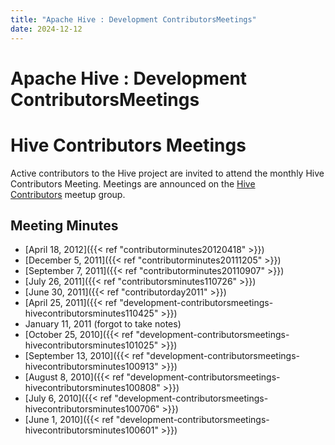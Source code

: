 ```yaml
---
title: "Apache Hive : Development ContributorsMeetings"
date: 2024-12-12
---
```


# Apache Hive : Development ContributorsMeetings

# Hive Contributors Meetings

Active contributors to the Hive project are invited to attend the monthly Hive Contributors Meeting. Meetings are announced on the [Hive Contributors](http://www.meetup.com/Hive-Contributors-Group/) meetup group.

## Meeting Minutes

* [April 18, 2012]({{< ref "contributorminutes20120418" >}})
* [December 5, 2011]({{< ref "contributorminutes20111205" >}})
* [September 7, 2011]({{< ref "contributorminutes20110907" >}})
* [July 26, 2011]({{< ref "contributorsminutes110726" >}})
* [June 30, 2011]({{< ref "contributorday2011" >}})
* [April 25, 2011]({{< ref "development-contributorsmeetings-hivecontributorsminutes110425" >}})
* January 11, 2011 (forgot to take notes)
* [October 25, 2010]({{< ref "development-contributorsmeetings-hivecontributorsminutes101025" >}})
* [September 13, 2010]({{< ref "development-contributorsmeetings-hivecontributorsminutes100913" >}})
* [August 8, 2010]({{< ref "development-contributorsmeetings-hivecontributorsminutes100808" >}})
* [July 6, 2010]({{< ref "development-contributorsmeetings-hivecontributorsminutes100706" >}})
* [June 1, 2010]({{< ref "development-contributorsmeetings-hivecontributorsminutes100601" >}})

 

 

